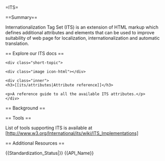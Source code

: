 =ITS=

==Summary==

Internationalization Tag Set (ITS) is an extension of HTML markup which defines additional attributes and elements that can be used to improve suitability of web page for localization, internationalization and automatic translation.

== Explore our ITS docs ==

<div class="topic-container">
 
    <div class="short-topic">
  
    <div class="image icon-html"></div>
    
    <div class="inner">
    <h3>[[its/attributes|Attribute reference]]</h3>
    
    <p>A reference guide to all the available ITS attributes.</p>
    </div>
  
  </div>

</div>
<div class="clearfixboth"></div>

== Background ==

== Tools ==

List of tools supporting ITS is available at [http://www.w3.org/International/its/wiki/ITS_Implementations]

== Additional Resources ==

{{Standardization_Status|}}
{{API_Name}}
